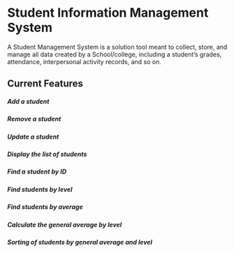 # Student Information Management System
A Student Management System is a solution tool meant to collect, store, and manage all data created by a School/college, including a student’s grades, attendance, interpersonal activity records, and so on.

## Current Features
##### Add a student
##### Remove a student
##### Update a student
##### Display the list of students
##### Find a student by ID
##### Find students by level
##### Find students by average
##### Calculate the general average by level
##### Sorting of students by general average and level
